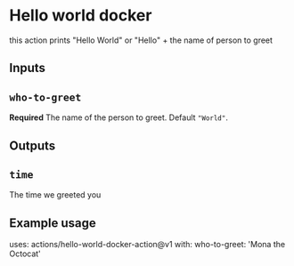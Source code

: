 # Hello world docker 

this action prints "Hello World" or "Hello" + the name of person to greet 

## Inputs

## `who-to-greet`
**Required** The name of the person to greet. Default `"World"`.

## Outputs

## `time` 

The time we greeted you 

## Example usage 
uses: actions/hello-world-docker-action@v1 
with:
    who-to-greet: 'Mona the Octocat'

